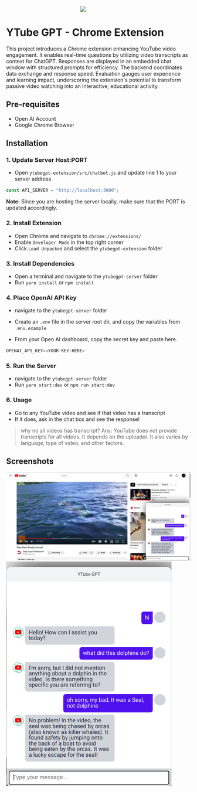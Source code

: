 <div style="display:flex; flex-direction:column; width:100%">
<img style="width:100px; margin:0 auto" src="https://i.ibb.co/njCNCh7/DON-1.png" />
</div>

# YTube GPT - Chrome Extension

This project introduces a Chrome extension enhancing YouTube video engagement. It enables real-time questions by utilizing video transcripts as context for ChatGPT. Responses are displayed in an embedded chat window with structured prompts for efficiency. The backend coordinates data exchange and response speed. Evaluation gauges user experience and learning impact, underscoring the extension's potential to transform passive video watching into an interactive, educational activity.

## Pre-requisites
- Open AI Account
- Google Chrome Browser

## Installation
### 1. Update Server Host:PORT
- Open `ytubegpt-extension/src/chatbot.js` and update line 1 to your server address
```js
const API_SERVER = "http://localhost:3000";
```
**Note:** Since you are hosting the server locally, make sure that the PORT is updated accordingly.

### 2. Install Extension
- Open Chrome and navigate to `chrome://extensions/`
- Enable `Developer Mode` in the top right corner
- Click `Load Unpacked` and select the `ytubegpt-extension` folder

### 3. Install Dependencies
- Open a terminal and navigate to the `ytubegpt-server` folder
- Run `yarn install` or `npm install`

### 4. Place OpenAI API Key
- navigate to the `ytubegpt-server` folder
- Create an `.env` file in the server root dir, and copy the variables from `.env.example`

- From your Open AI dashboard, copy the secret key and paste here.
```js
OPENAI_API_KEY=<YOUR-KEY-HERE>
```

### 5. Run the Server
- navigate to the `ytubegpt-server` folder
- Run `yarn start:dev` or `npm run start:dev`

### 6. Usage
- Go to any YouTube video and see if that video has a transcript
- If it does, ask in the chat box and see the response!

> why no all videos has transcript? Ans: YouTube does not provide transcripts for all videos. It depends on the uploader. It also varies by language, type of video, and other factors.

## Screenshots
![Screenshot 1](./docs/screenshot-full.png)
![Screenshot 2](./docs/screenshot-component.png)

